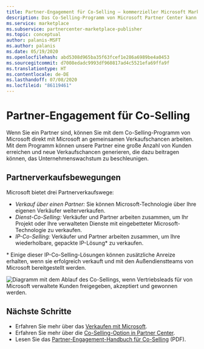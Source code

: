 ```yaml
---
title: Partner-Engagement für Co-Selling – kommerzieller Microsoft Marketplace
description: Das Co-Selling-Programm von Microsoft Partner Center kann Ihnen helfen, einen sehr großen Kundenstamm zu erreichen und neue Verkäufe zu generieren.
ms.service: marketplace
ms.subservice: partnercenter-marketplace-publisher
ms.topic: conceptual
author: palanis-MSFT
ms.author: palanis
ms.date: 05/19/2020
ms.openlocfilehash: abd5308d965ba35f63fcef1e286a6989be4a0453
ms.sourcegitcommit: d7008edadc9993df960817ad4c5521efa69ffa9f
ms.translationtype: HT
ms.contentlocale: de-DE
ms.lasthandoff: 07/08/2020
ms.locfileid: "86119461"
---
```

# <a name="co-sell-partner-engagement"></a>Partner-Engagement für Co-Selling

Wenn Sie ein Partner sind, können Sie mit dem Co-Selling-Programm von Microsoft direkt mit Microsoft an gemeinsamen Verkaufschancen arbeiten. Mit dem Programm können unsere Partner eine große Anzahl von Kunden erreichen und neue Verkaufschancen generieren, die dazu beitragen können, das Unternehmenswachstum zu beschleunigen.

## <a name="partner-selling-motions"></a>Partnerverkaufsbewegungen

Microsoft bietet drei Partnerverkaufswege:

* *Verkauf über einen Partner:* Sie können Microsoft-Technologie über Ihre eigenen Verkäufer weiterverkaufen.
* *Dienst-Co-Selling:* Verkäufer und Partner arbeiten zusammen, um Ihr Projekt oder Ihre verwalteten Dienste mit eingebetteter Microsoft-Technologie zu verkaufen.
* *IP-Co-Selling:* Verkäufer und Partner arbeiten zusammen, um Ihre wiederholbare, gepackte IP-Lösung* zu verkaufen.

\* Einige dieser IP-Co-Selling-Lösungen können zusätzliche Anreize erhalten, wenn sie erfolgreich verkauft und mit den Außendienstteams von Microsoft bereitgestellt werden.

![Diagramm mit dem Ablauf des Co-Sellings, wenn Vertriebsleads für von Microsoft verwaltete Kunden freigegeben, akzeptiert und gewonnen werden.](./media/marketplace-publishers-guide/marketplace-co-sell.png)

## <a name="next-steps"></a>Nächste Schritte

* Erfahren Sie mehr über das [Verkaufen mit Microsoft](https://partner.microsoft.com/membership/sell-with-microsoft).
* Erfahren Sie mehr über die [Co-Selling-Option in Partner Center](./partner-center-portal/commercial-marketplace-co-sell.md).
* Lesen Sie das [Partner-Engagement-Handbuch für Co-Selling](https://aka.ms/Co-sellPartnerengagementguidepartnerlink) (PDF).
